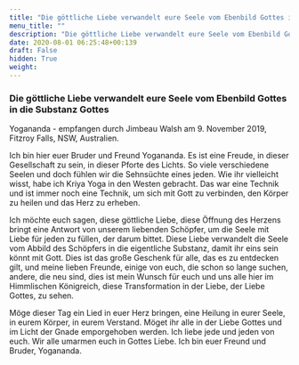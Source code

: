 ```yaml
---
title: "Die göttliche Liebe verwandelt eure Seele vom Ebenbild Gottes in die Substanz Gottes"
menu_title: ""
description: "Die göttliche Liebe verwandelt eure Seele vom Ebenbild Gottes in die Substanz Gottes"
date: 2020-08-01 06:25:48+00:139
draft: False
hidden: True
weight:
---
```

### Die göttliche Liebe verwandelt eure Seele vom Ebenbild Gottes in die Substanz Gottes

Yogananda - empfangen durch Jimbeau Walsh am 9. November 2019, Fitzroy Falls, NSW, Australien.

Ich bin hier euer Bruder und Freund Yogananda. Es ist eine Freude, in dieser Gesellschaft zu sein, in dieser Pforte des Lichts. So viele verschiedene Seelen und doch fühlen wir die Sehnsüchte eines jeden. Wie ihr vielleicht wisst, habe ich Kriya Yoga in den Westen gebracht. Das war eine Technik und ist immer noch eine Technik, um sich mit Gott zu verbinden, den Körper zu heilen und das Herz zu erheben.

Ich möchte euch sagen, diese göttliche Liebe, diese Öffnung des Herzens bringt eine Antwort von unserem liebenden Schöpfer, um die Seele mit Liebe für jeden zu füllen, der darum bittet. Diese Liebe verwandelt die Seele vom Abbild des Schöpfers in die eigentliche Substanz, damit ihr eins sein könnt mit Gott. Dies ist das große Geschenk für alle, das es zu entdecken gilt, und meine lieben Freunde, einige von euch, die schon so lange suchen, andere, die neu sind, dies ist mein Wunsch für euch und uns alle hier im Himmlischen Königreich, diese Transformation in der Liebe, der Liebe Gottes, zu sehen.

Möge dieser Tag ein Lied in euer Herz bringen, eine Heilung in eurer Seele, in eurem Körper, in eurem Verstand. Möget ihr alle in der Liebe Gottes und im Licht der Gnade emporgehoben werden. Ich liebe jede und jeden von euch. Wir alle umarmen euch in Gottes Liebe. Ich bin euer Freund und Bruder, Yogananda.
